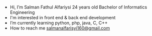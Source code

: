 - Hi, I’m Salman Fathul Alfariysi 24 years old Bachelor of Informatics Engineering
- I'm interested in front end & back end development
- I’m currently learning python, php, java, C, C++
- How to reach me salmanalfarisyi160@gmail.com
